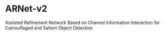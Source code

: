 # ARNet-v2
Assisted Refinement Network Based on Channel Information Interaction for Camouflaged and Salient Object Detection
